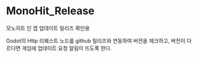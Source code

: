 # MonoHit_Release
모노히트 인 앱 업데이트 릴리즈 확인용


Godot의 Http 리퀘스트 노드를 github 릴리즈와 연동하여 버전을 체크하고, 버전이 다르다면 게임에 업데이트 요청 알림이 뜨도록 한다.
